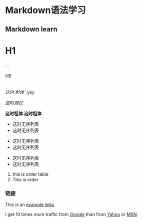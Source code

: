 Markdown语法学习
============

Markdown learn
---

# H1
...

###### H6

*这时 斜体*
_ysy

_这时测试_

**这时粗体**
__这时粗体__

+ 这时无序列表
+ 这时无序列表

* 这时无序列表
* 这时无序列表

- 这时无序列表
- 这时无序列表

1. this is order table
2. This is order


### 链接
This is an [example links](https://www.google.com)


I get 10 times more traffic from [Google][1] than from [Yahoo][2] or [MSN][3].  

[1]: http://google.com/        "Google" 
[2]: http://search.yahoo.com/  "Yahoo Search" 
[3]: http://search.msn.com/    "MSN Search"
